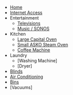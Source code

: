 * [Home](/)
* [Internet Access](internet-access.md)
* Entertainment
  * [Televisions](televisions.md)
  * [Music / SONOS](music-sonos.md)
* Kitchen
  * [Large Capital Oven](capital-oven.md)
  * [Small ASKO Steam Oven](asko-oven.md)
  * [Coffee Machine](coffee-machine.md)
* Laundry
  * [Washing Machine]
  * [Dryer]
* [Blinds](blinds.md)
* [Air Conditioning](aircon.md)
* [Bins](bins.md)
* [Vacuums]